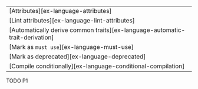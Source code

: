 ||
|--------|
| [Attributes][ex-language-attributes] |
| [Lint attributes][ex-language-lint-attributes] |
| [Automatically derive common traits][ex-language-automatic-trait-derivation] |
| [Mark as `must use`][ex-language-must-use] |
| [Mark as deprecated][ex-language-deprecated] |
| [Compile conditionally][ex-language-conditional-compilation] |

<div class="hidden">
TODO P1
</div>
